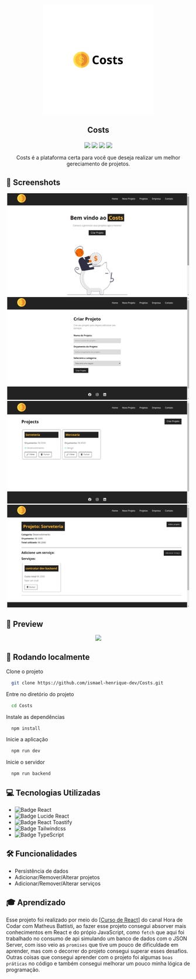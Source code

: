 <p align="center">
  <img align="center" height="300" src="src/components/imgs/Costs.png"  />
</p>

## <p align="center">Costs</p>

<p align="center">
   <img src="https://img.shields.io/badge/React-v18.2.0-white?style=for-the-badge" />
   <img src="https://img.shields.io/badge/React_Router_Dom-v6.22.0-white?style=for-the-badge" />
   <img src="https://img.shields.io/badge/NPM-v9.5.1-white?style=for-the-badge" />
   <img src="https://img.shields.io/badge/UUID-v9.0.1-white?style=for-the-badge" />
</p>

<p align="center">Costs é a plataforma certa para você que deseja realizar um melhor gereciamento de projetos.</p>


## 📸 Screenshots
<div align="center" justify-content="space-around">
  <img height="280" src="src/components/imgs/home.png" />
  <img height="280" src="src/components/imgs/newproject.png" />
  <img height="280" src="src/components/imgs/projects.png" />
  <img height="280" src="src/components/imgs/services.png" />
</div>

## 🎥 Preview

<p align="center">
  <img height="430" src="src/assets/gif-previw.gif" />
</p>

## 🚀 Rodando localmente

Clone o projeto

```bash
  git clone https://github.com/ismael-henrique-dev/Costs.git
```

Entre no diretório do projeto

```bash
  cd Costs
```

Instale as dependências

```bash
  npm install
```

Inicie a aplicação

```bash
  npm run dev
```

Inicie o servidor

```bash
  npm run backend
```

## 💻 Tecnologias Utilizadas
- ![Badge React](https://img.shields.io/badge/React-%E2%9C%94-blue?style=for-the-badge)
- ![Badge Lucide React](https://img.shields.io/badge/React_Icons-%E2%9C%94-blue?style=for-the-badge)
- ![Badge React Toastify](https://img.shields.io/badge/React%20UUID-%E2%9C%94-blue?style=for-the-badge)  
- ![Badge Tailwindcss](https://img.shields.io/badge/React_Router_Dom-%E2%9C%94-blue?style=for-the-badge)
- ![Badge TypeScript](https://img.shields.io/badge/JSON_SERVER-%E2%9C%94-blue?style=for-the-badge)

## 🛠️ Funcionalidades

- Persistência de dados
- Adicionar/Remover/Alterar projetos
- Adicionar/Remover/Alterar serviços

## 🎓 Aprendizado

Esse projeto foi realizado por meio do <a href="https://youtube.com/playlist?list=PLnDvRpP8BneyVA0SZ2okm-QBojomniQVO&si=QY90cDA-o47BM-77">[Curso de React]</a> do canal Hora de Codar com Matheus Battisti, ao fazer esse projeto consegui absorver mais conhecimentos em React e do própio JavaScript, como `fetch` que aqui foi trabalhado no consumo de api simulando um banco de dados com o JSON Server, com isso veio as `promises` que tive um pouco de dificuldade em aprender, mas com o decorrer do projeto consegui superar esses desafios. Outras coisas que consegui aprender com o projeto foi algumas `boas práticas` no código e também consegui melhorar um pouco minha lógica de programação.
